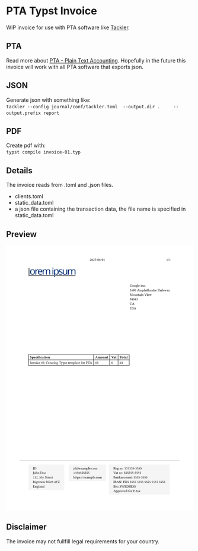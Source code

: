 # PTA Typst Invoice

WIP invoice for use with PTA software like [Tackler](https://tackler.fi/).

## PTA
Read more about [PTA - Plain Text Accounting](https://plaintextaccounting.org/).
Hopefully in the future this invoice will work with all PTA software that exports json. 

## JSON
Generate json with something like:\
`tackler --config journal/conf/tackler.toml  --output.dir .     --output.prefix report`

## PDF
Create pdf with:\
`typst compile invoice-01.typ`

## Details
The invoice reads from .toml and .json files.
- clients.toml
- static_data.toml
- a json file containing the transaction data, the file name is specified in static_data.toml

## Preview

![](thumbnail.png)


## Disclaimer
The invoice may not fullfill legal requirements for your country.
